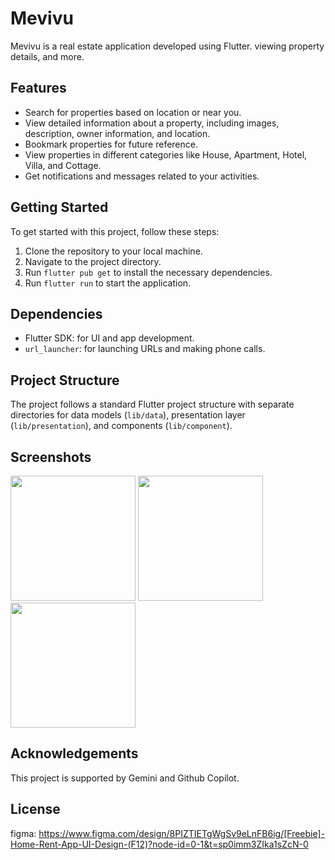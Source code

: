 # Mevivu

Mevivu is a real estate application developed using Flutter. viewing property details, and more.

## Features

- Search for properties based on location or near you.
- View detailed information about a property, including images, description, owner information, and location.
- Bookmark properties for future reference.
- View properties in different categories like House, Apartment, Hotel, Villa, and Cottage.
- Get notifications and messages related to your activities.

## Getting Started

To get started with this project, follow these steps:

1. Clone the repository to your local machine.
2. Navigate to the project directory.
3. Run `flutter pub get` to install the necessary dependencies.
4. Run `flutter run` to start the application.

## Dependencies

- Flutter SDK: for UI and app development.
- `url_launcher`: for launching URLs and making phone calls.

## Project Structure

The project follows a standard Flutter project structure with separate directories for data models (`lib/data`), presentation layer (`lib/presentation`), and components (`lib/component`).

## Screenshots

<img src="https://github.com/quhie/Home-Rent-App-UI-MEVIVU-/assets/166965797/41d96499-b7ae-4a88-946b-74374d60d686" width="200">
<img src="https://github.com/quhie/Home-Rent-App-UI-MEVIVU-/assets/166965797/20856906-4de7-48fd-99b6-4125947954a6" width="200">
<img src="https://github.com/quhie/Home-Rent-App-UI-MEVIVU-/assets/166965797/f31c4a65-2f0b-4bdb-b90d-f12942448c1d" width="200">

## Acknowledgements

This project is supported by Gemini and Github Copilot.

## License
figma: https://www.figma.com/design/8PIZTIETgWgSv9eLnFB6ig/[Freebie]-Home-Rent-App-UI-Design-(F12)?node-id=0-1&t=sp0imm3ZIka1sZcN-0
